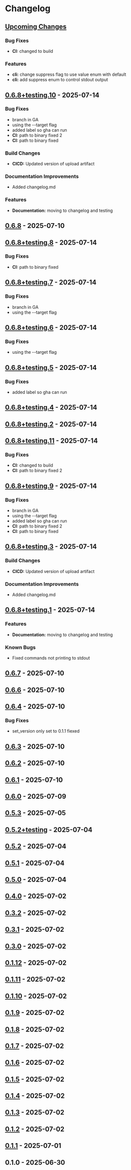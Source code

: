 # Changelog

<a name="Upcoming Changes"></a>
## [Upcoming Changes]
### Bug Fixes
- **CI:** changed to build
### Features
- **cli:** change suppress flag to use value enum with default
- **cli:** add suppress enum to control stdout output

<a name="0.6.8+testing.10"></a>
## [0.6.8+testing.10] - 2025-07-14

### Bug Fixes
- branch in GA
- using the --target flag
- added label so gha can run
- **CI:** path to binary fixed 2
- **CI:** path to binary fixed
### Build Changes
- **CICD:** Updated version of upload artifact
### Documentation Improvements
- Added changelog.md
### Features
- **Documentation:** moving to changelog and testing

<a name="0.6.8"></a>
## [0.6.8] - 2025-07-10


<a name="0.6.8+testing.8"></a>
## [0.6.8+testing.8] - 2025-07-14

### Bug Fixes
- **CI:** path to binary fixed

<a name="0.6.8+testing.7"></a>
## [0.6.8+testing.7] - 2025-07-14

### Bug Fixes
- branch in GA
- using the --target flag

<a name="0.6.8+testing.6"></a>
## [0.6.8+testing.6] - 2025-07-14

### Bug Fixes
- using the --target flag

<a name="0.6.8+testing.5"></a>
## [0.6.8+testing.5] - 2025-07-14

### Bug Fixes
- added label so gha can run

<a name="0.6.8+testing.4"></a>
## [0.6.8+testing.4] - 2025-07-14


<a name="0.6.8+testing.2"></a>
## [0.6.8+testing.2] - 2025-07-14


<a name="0.6.8+testing.11"></a>
## [0.6.8+testing.11] - 2025-07-14

### Bug Fixes
- **CI:** changed to build
- **CI:** path to binary fixed 2

<a name="0.6.8+testing.9"></a>
## [0.6.8+testing.9] - 2025-07-14

### Bug Fixes
- branch in GA
- using the --target flag
- added label so gha can run
- **CI:** path to binary fixed 2
- **CI:** path to binary fixed

<a name="0.6.8+testing.3"></a>
## [0.6.8+testing.3] - 2025-07-14

### Build Changes
- **CICD:** Updated version of upload artifact
### Documentation Improvements
- Added changelog.md

<a name="0.6.8+testing.1"></a>
## [0.6.8+testing.1] - 2025-07-14

### Features
- **Documentation:** moving to changelog and testing
### Known Bugs
- Fixed commands not printing to stdout

<a name="0.6.7"></a>
## [0.6.7] - 2025-07-10


<a name="0.6.6"></a>
## [0.6.6] - 2025-07-10


<a name="0.6.4"></a>
## [0.6.4] - 2025-07-10

### Bug Fixes
- set_version only set to 0.1.1 fiexed

<a name="0.6.3"></a>
## [0.6.3] - 2025-07-10


<a name="0.6.2"></a>
## [0.6.2] - 2025-07-10


<a name="0.6.1"></a>
## [0.6.1] - 2025-07-10


<a name="0.6.0"></a>
## [0.6.0] - 2025-07-09


<a name="0.5.3"></a>
## [0.5.3] - 2025-07-05


<a name="0.5.2+testing"></a>
## [0.5.2+testing] - 2025-07-04


<a name="0.5.2"></a>
## [0.5.2] - 2025-07-04


<a name="0.5.1"></a>
## [0.5.1] - 2025-07-04


<a name="0.5.0"></a>
## [0.5.0] - 2025-07-04


<a name="0.4.0"></a>
## [0.4.0] - 2025-07-02


<a name="0.3.2"></a>
## [0.3.2] - 2025-07-02


<a name="0.3.1"></a>
## [0.3.1] - 2025-07-02


<a name="0.3.0"></a>
## [0.3.0] - 2025-07-02


<a name="0.1.12"></a>
## [0.1.12] - 2025-07-02


<a name="0.1.11"></a>
## [0.1.11] - 2025-07-02


<a name="0.1.10"></a>
## [0.1.10] - 2025-07-02


<a name="0.1.9"></a>
## [0.1.9] - 2025-07-02


<a name="0.1.8"></a>
## [0.1.8] - 2025-07-02


<a name="0.1.7"></a>
## [0.1.7] - 2025-07-02


<a name="0.1.6"></a>
## [0.1.6] - 2025-07-02


<a name="0.1.5"></a>
## [0.1.5] - 2025-07-02


<a name="0.1.4"></a>
## [0.1.4] - 2025-07-02


<a name="0.1.3"></a>
## [0.1.3] - 2025-07-02


<a name="0.1.2"></a>
## [0.1.2] - 2025-07-02


<a name="0.1.1"></a>
## [0.1.1] - 2025-07-01


<a name="0.1.0"></a>
## 0.1.0 - 2025-06-30



[Upcoming Changes]: https://github.com/Ozy-Viking/cargo_update_version/compare/0.6.8+testing.10...HEAD
[0.6.8+testing.10]: https://github.com/Ozy-Viking/cargo_update_version/compare/0.6.8...0.6.8+testing.10
[0.6.8]: https://github.com/Ozy-Viking/cargo_update_version/compare/0.6.8+testing.8...0.6.8
[0.6.8+testing.8]: https://github.com/Ozy-Viking/cargo_update_version/compare/0.6.8+testing.7...0.6.8+testing.8
[0.6.8+testing.7]: https://github.com/Ozy-Viking/cargo_update_version/compare/0.6.8+testing.6...0.6.8+testing.7
[0.6.8+testing.6]: https://github.com/Ozy-Viking/cargo_update_version/compare/0.6.8+testing.5...0.6.8+testing.6
[0.6.8+testing.5]: https://github.com/Ozy-Viking/cargo_update_version/compare/0.6.8+testing.4...0.6.8+testing.5
[0.6.8+testing.4]: https://github.com/Ozy-Viking/cargo_update_version/compare/0.6.8+testing.2...0.6.8+testing.4
[0.6.8+testing.2]: https://github.com/Ozy-Viking/cargo_update_version/compare/0.6.8+testing.11...0.6.8+testing.2
[0.6.8+testing.11]: https://github.com/Ozy-Viking/cargo_update_version/compare/0.6.8+testing.9...0.6.8+testing.11
[0.6.8+testing.9]: https://github.com/Ozy-Viking/cargo_update_version/compare/0.6.8+testing.3...0.6.8+testing.9
[0.6.8+testing.3]: https://github.com/Ozy-Viking/cargo_update_version/compare/0.6.8+testing.1...0.6.8+testing.3
[0.6.8+testing.1]: https://github.com/Ozy-Viking/cargo_update_version/compare/0.6.7...0.6.8+testing.1
[0.6.7]: https://github.com/Ozy-Viking/cargo_update_version/compare/0.6.6...0.6.7
[0.6.6]: https://github.com/Ozy-Viking/cargo_update_version/compare/0.6.4...0.6.6
[0.6.4]: https://github.com/Ozy-Viking/cargo_update_version/compare/0.6.3...0.6.4
[0.6.3]: https://github.com/Ozy-Viking/cargo_update_version/compare/0.6.2...0.6.3
[0.6.2]: https://github.com/Ozy-Viking/cargo_update_version/compare/0.6.1...0.6.2
[0.6.1]: https://github.com/Ozy-Viking/cargo_update_version/compare/0.6.0...0.6.1
[0.6.0]: https://github.com/Ozy-Viking/cargo_update_version/compare/0.5.3...0.6.0
[0.5.3]: https://github.com/Ozy-Viking/cargo_update_version/compare/0.5.2+testing...0.5.3
[0.5.2+testing]: https://github.com/Ozy-Viking/cargo_update_version/compare/0.5.2...0.5.2+testing
[0.5.2]: https://github.com/Ozy-Viking/cargo_update_version/compare/0.5.1...0.5.2
[0.5.1]: https://github.com/Ozy-Viking/cargo_update_version/compare/0.5.0...0.5.1
[0.5.0]: https://github.com/Ozy-Viking/cargo_update_version/compare/0.4.0...0.5.0
[0.4.0]: https://github.com/Ozy-Viking/cargo_update_version/compare/0.3.2...0.4.0
[0.3.2]: https://github.com/Ozy-Viking/cargo_update_version/compare/0.3.1...0.3.2
[0.3.1]: https://github.com/Ozy-Viking/cargo_update_version/compare/0.3.0...0.3.1
[0.3.0]: https://github.com/Ozy-Viking/cargo_update_version/compare/0.1.12...0.3.0
[0.1.12]: https://github.com/Ozy-Viking/cargo_update_version/compare/0.1.11...0.1.12
[0.1.11]: https://github.com/Ozy-Viking/cargo_update_version/compare/0.1.10...0.1.11
[0.1.10]: https://github.com/Ozy-Viking/cargo_update_version/compare/0.1.9...0.1.10
[0.1.9]: https://github.com/Ozy-Viking/cargo_update_version/compare/0.1.8...0.1.9
[0.1.8]: https://github.com/Ozy-Viking/cargo_update_version/compare/0.1.7...0.1.8
[0.1.7]: https://github.com/Ozy-Viking/cargo_update_version/compare/0.1.6...0.1.7
[0.1.6]: https://github.com/Ozy-Viking/cargo_update_version/compare/0.1.5...0.1.6
[0.1.5]: https://github.com/Ozy-Viking/cargo_update_version/compare/0.1.4...0.1.5
[0.1.4]: https://github.com/Ozy-Viking/cargo_update_version/compare/0.1.3...0.1.4
[0.1.3]: https://github.com/Ozy-Viking/cargo_update_version/compare/0.1.2...0.1.3
[0.1.2]: https://github.com/Ozy-Viking/cargo_update_version/compare/0.1.1...0.1.2
[0.1.1]: https://github.com/Ozy-Viking/cargo_update_version/compare/0.1.0...0.1.1

